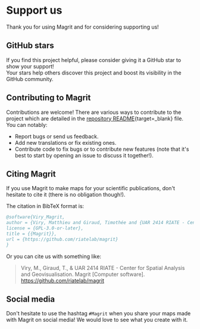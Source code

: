 # Support us

Thank you for using Magrit and for considering supporting us!

## GitHub stars

If you find this project helpful, please consider giving it a GitHub star to show your support!  
Your stars help others discover this project and boost its visibility in the GitHub community.

## Contributing to Magrit

Contributions are welcome!
There are various ways to contribute to the project which are detailed in the [repository README](https://github.com/riatelab/magrit){target=_blank}
file. You can notably:

- Report bugs or send us feedback.
- Add new translations or fix existing ones.
- Contribute code to fix bugs or to contribute new features (note that it's best to start by opening an issue to discuss it together!).

## Citing Magrit

If you use Magrit to make maps for your scientific publications, don't hesitate to cite it (there is no obligation though!).

The citation in BibTeX format is:

```bibtex
@software{Viry_Magrit,
author = {Viry, Matthieu and Giraud, Timothée and {UAR 2414 RIATE - Center for Spatial Analysis and Geovisualisation}},
license = {GPL-3.0-or-later},
title = {{Magrit}},
url = {https://github.com/riatelab/magrit}
}
```

Or you can cite us with something like:

> Viry, M., Giraud, T., & UAR 2414 RIATE - Center for Spatial Analysis and Geovisualisation. Magrit [Computer software]. https://github.com/riatelab/magrit

## Social media

Don't hesitate to use the hashtag `#Magrit` when you share your maps made with Magrit on social media! We would love to see what you create with it.
